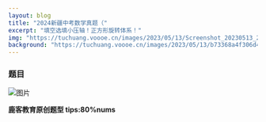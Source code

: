 ```yaml
---
layout: blog
title: "2024新疆中考数学真题（"
excerpt: "填空选填小压轴！正方形旋转体系！"
img: "https://tuchuang.voooe.cn/images/2023/05/13/Screenshot_20230513_203649.jpg"
background: "https://tuchuang.voooe.cn/images/2023/05/13/b73368a4f306d4b14b293511b36f4500e32a9f26.png1256w_664h_progressive.webp"
---
```

 

### 题目

![图片](https://tuchuang.voooe.cn/images/2023/05/13/Screenshot_20230513_221418_cn.wps.moffice_eng_edit_541987747838129.jpg)

 **鹿客教育原创题型 tips:80%nums** 
